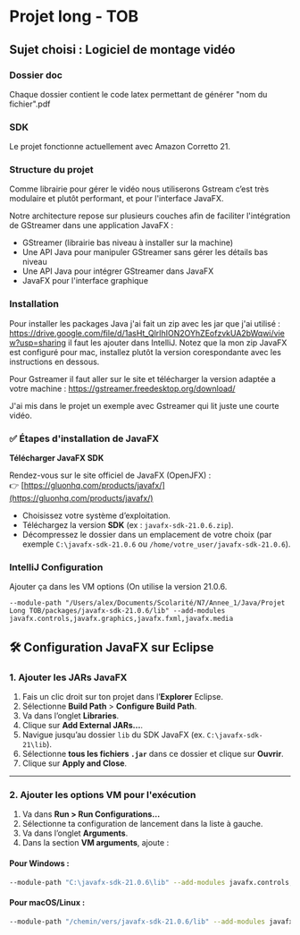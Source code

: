 # Projet long - TOB
## Sujet choisi : Logiciel de montage vidéo

### Dossier doc 
Chaque dossier contient le code latex permettant de générer "nom du fichier".pdf

### SDK
Le projet fonctionne actuellement avec Amazon Corretto 21.

### Structure du projet
Comme librairie pour gérer le vidéo nous utiliserons Gstream c’est très modulaire et plutôt performant, et pour l'interface JavaFX.

Notre architecture repose sur plusieurs couches afin de faciliter l'intégration de GStreamer dans une application JavaFX :

- GStreamer (librairie bas niveau à installer sur la machine)
- Une API Java pour manipuler GStreamer sans gérer les détails bas niveau
- Une API Java pour intégrer GStreamer dans JavaFX
- JavaFX pour l'interface graphique

### Installation 

Pour installer les packages Java j'ai fait un zip avec les jar que j'ai utilisé : https://drive.google.com/file/d/1asHt_QlrIhION2OYhZEofzvkUA2bWqwi/view?usp=sharing
il faut les ajouter dans IntelliJ. Notez que la mon zip JavaFX est configuré pour mac, installez plutôt la version corespondante avec les instructions en dessous.

Pour Gstreamer il faut aller sur le site et télécharger la version adaptée a votre machine : https://gstreamer.freedesktop.org/download/

J'ai mis dans le projet un exemple avec Gstreamer qui lit juste une courte vidéo.
 




### ✅ Étapes d'installation de JavaFX

**Télécharger JavaFX SDK**

   Rendez-vous sur le site officiel de JavaFX (OpenJFX) :  
   👉 [https://gluonhq.com/products/javafx/](https://gluonhq.com/products/javafx/)

   - Choisissez votre système d’exploitation.
   - Téléchargez la version **SDK** (ex : `javafx-sdk-21.0.6.zip`).
   - Décompressez le dossier dans un emplacement de votre choix (par exemple `C:\javafx-sdk-21.0.6` ou `/home/votre_user/javafx-sdk-21.0.6`).

### IntelliJ Configuration

Ajouter ça dans les VM options (On utilise la version 21.0.6.

```
--module-path "/Users/alex/Documents/Scolarité/N7/Annee_1/Java/Projet Long TOB/packages/javafx-sdk-21.0.6/lib" --add-modules javafx.controls,javafx.graphics,javafx.fxml,javafx.media 
```

## 🛠️ Configuration JavaFX sur Eclipse

### 1. Ajouter les JARs JavaFX

1. Fais un clic droit sur ton projet dans l’**Explorer** Eclipse.
2. Sélectionne **Build Path** > **Configure Build Path**.
3. Va dans l’onglet **Libraries**.
4. Clique sur **Add External JARs…**.
5. Navigue jusqu’au dossier `lib` du SDK JavaFX (ex. `C:\javafx-sdk-21\lib`).
6. Sélectionne **tous les fichiers `.jar`** dans ce dossier et clique sur **Ouvrir**.
7. Clique sur **Apply and Close**.

---

### 2. Ajouter les options VM pour l'exécution

1. Va dans **Run > Run Configurations…**
2. Sélectionne ta configuration de lancement dans la liste à gauche.
3. Va dans l’onglet **Arguments**.
4. Dans la section **VM arguments**, ajoute :

#### Pour Windows :
   ```bash
   --module-path "C:\javafx-sdk-21.0.6\lib" --add-modules javafx.controls,javafx.graphics,javafx.fxml,javafx.media 
   ```

#### Pour macOS/Linux :

   ```bash
   --module-path "/chemin/vers/javafx-sdk-21.0.6/lib" --add-modules javafx.controls,javafx.graphics,javafx.fxml,javafx.media 
   ```
